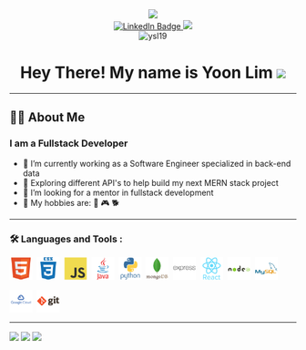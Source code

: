 <div id="header" align="center">
  <img src="https://media.giphy.com/media/gHEORWs95qc9wsQxCZ/giphy.gif" width="250"/>
  
<div id="badges">
  <a href="https://www.linkedin.com/in/yoonslim/">
    <img src="https://img.shields.io/badge/LinkedIn-blue?style=for-the-badge&logo=linkedin&logoColor=white" alt="LinkedIn Badge"/>
  </a>
  <a href="https://yoonlim19.netlify.app/">
    <img src="https://img.shields.io/badge/portfolio-%23000000.svg?style=for-the-badge&logo=netlify&logoColor=#00C7B7">
  </a>
  
</div>
<img src="https://komarev.com/ghpvc/?username=ysl19&style=flat-square&color=blue" alt="ysl19"/>
<h1>
  Hey There! My name is Yoon Lim
  <img src="https://media.giphy.com/media/hvRJCLFzcasrR4ia7z/giphy.gif" width="30px"/>
</h1>

</div>

---

## :man_technologist:  About Me 
### I am a Fullstack Developer 
- 🔭 I’m currently working as a Software Engineer specialized in back-end data
- 🌱 Exploring different API's to help build my next MERN stack project
- 🤔 I’m looking for a mentor in fullstack development
- 🤟 My hobbies are: 🏀 🎮 🐕‍ 

---

### :hammer_and_wrench: Languages and Tools :

<div>
    <img src="https://github.com/devicons/devicon/blob/master/icons/html5/html5-original.svg" title="HTML5" alt="HTML" width="40" height="40"/>&nbsp;
  <img src="https://github.com/devicons/devicon/blob/master/icons/css3/css3-plain-wordmark.svg"  title="CSS3" alt="CSS" width="40" height="40"/>&nbsp;
  <img src="https://github.com/devicons/devicon/blob/master/icons/javascript/javascript-original.svg" title="JavaScript" alt="JavaScript" width="40" height="40"/>&nbsp;
  <img src="https://github.com/devicons/devicon/blob/master/icons/java/java-original-wordmark.svg" title="Java" alt="Java" width="40" height="40"/>&nbsp;
  <img src="https://github.com/devicons/devicon/blob/master/icons/python/python-original-wordmark.svg" title="Python" alt="Python" width="40" height="40"/>&nbsp;
   <img src="https://github.com/devicons/devicon/blob/master/icons/mongodb/mongodb-original-wordmark.svg" title="Mongodb" alt="Mongodb" width="40" height="40"/>&nbsp;
  <img src="https://github.com/devicons/devicon/blob/master/icons/express/express-original-wordmark.svg" title="Express" alt="Express" width="40" height="40" style="color:white"/>&nbsp;
  <img src="https://github.com/devicons/devicon/blob/master/icons/react/react-original-wordmark.svg" title="React" alt="React" width="40" height="40"/>&nbsp;
  <img src="https://github.com/devicons/devicon/blob/master/icons/nodejs/nodejs-original-wordmark.svg" title="NodeJS" alt="NodeJS" width="40" height="40"/>&nbsp;
  <img src="https://github.com/devicons/devicon/blob/master/icons/mysql/mysql-original-wordmark.svg" title="MySQL"  alt="MySQL" width="40" height="40"/>&nbsp;
  
  <img src="https://github.com/devicons/devicon/blob/master/icons/googlecloud/googlecloud-plain-wordmark.svg" title="GCP" alt="GCP" width="40" height="40"/>&nbsp;
  <img src="https://github.com/devicons/devicon/blob/master/icons/git/git-original-wordmark.svg" title="Git" alt="Git" width="40" height="40"/>&nbsp;
</div>

---
<div>
<img align="center" src="https://github-readme-stats.vercel.app/api/top-langs/?username=ysl19&theme=idk" />
  <img align="center" src="https://github-readme-stats.vercel.app/api/pin/?username=ysl19&repo=lookup-stock" />
   <img align="center" src="https://github-readme-stats.vercel.app/api/pin/?username=ysl19&repo=kkumacakesv2" />
  </div>
